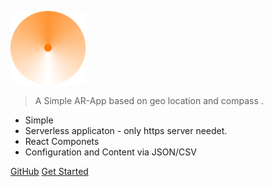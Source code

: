 ![Geo AR](./assets/images/logo.png)

> A Simple AR-App based on geo location and compass .

- Simple
- Serverless applicaton - only https server needet. 
- React Componets
- Configuration and Content via JSON/CSV

[GitHub](/)
[Get Started](#what-is-geo-ar)